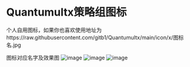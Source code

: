 # Quantumultx策略组图标
  个人自用图标，如果你也喜欢使用地址为https://raw.githubusercontent.com/gitb1/Quantumultx/main/icon/x/图标名.jpg


图标对应名字及效果图
![image](https://raw.githubusercontent.com/gitb1/Quantumultx/main/icon/x/1.jpg)
![image](https://raw.githubusercontent.com/gitb1/Quantumultx/main/icon/x/2.jpg)
![image](https://raw.githubusercontent.com/gitb1/Quantumultx/main/icon/x/3.jpg)
